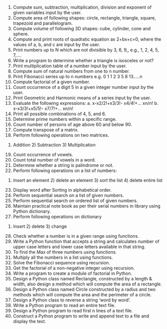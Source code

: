 1. Compute sum, subtraction, multiplication, division and exponent of given variables input by the user.
2. Compute area of following shapes: circle, rectangle, triangle, square, trapezoid and parallelogram.
3. Compute volume of following 3D shapes: cube, cylinder, cone and sphere.
4. Compute and print roots of quadratic equation ax 2+bx+c=0, where the values of a, b, and c are input by the user.
5. Print numbers up to N which are not divisible by 3, 6, 9,, e.g., 1, 2, 4, 5, 7,....
6. Write a program to determine whether a triangle is isosceles or not?
7. Print multiplication table of a number input by the user.
8. Compute sum of natural numbers from one to n number.
9. Print Fibonacci series up to n numbers e.g. 0 1 1 2 3 5 8 13.....n
10. Compute factorial of a given number.
11. Count occurrence of a digit 5 in a given integer number input by the user.
12. Print Geometric and Harmonic means of a series input by the user.
13. Evaluate the following expressions:
  a. x-x2/2!+x3/3!- x4/4!+... xn/n!
  b. x-x3/3!+x5/5!- x7/7!+... xn/n!
14. Print all possible combinations of 4, 5, and 6.
15. Determine prime numbers within a specific range.
16. Count number of persons of age above 60 and below 90.
17. Compute transpose of a matrix.
18. Perform following operations on two matrices.
  1) Addition 2) Subtraction 3) Multiplication
19. Count occurrence of vowels.
20. Count total number of vowels in a word.
21. Determine whether a string is palindrome or not.
22. Perform following operations on a list of numbers:
  1) Insert an element 2) delete an element 3) sort the list 4) delete entire list
23. Display word after Sorting in alphabetical order.
24. Perform sequential search on a list of given numbers.
25. Perform sequential search on ordered list of given numbers.
26. Maintain practical note book as per their serial numbers in library using Python dictionary.
27. Perform following operations on dictionary
  1) Insert 2) delete 3) change
28. Check whether a number is in a given range using functions.
29. Write a Python function that accepts a string and calculates number of upper case letters and lower case letters available in that string.
30. To find the Max of three numbers using functions.
31. Multiply all the numbers in a list using functions.
32. Solve the Fibonacci sequence using recursion.
33. Get the factorial of a non-negative integer using recursion.
34. Write a program to create a module of factorial in Python.
35. Design a Python class named Rectangle, constructed by a length & width, also design a method which will compute the area of a rectangle.
36. Design a Python class named Circle constructed by a radius and two methods which will compute the area and the perimeter of a circle.
37. Design a Python class to reverse a string ‘word by word’.
38. Write a Python program to read an entire text file.
39. Design a Python program to read first n lines of a text file.
40. Construct a Python program to write and append text to a file and display the text.
